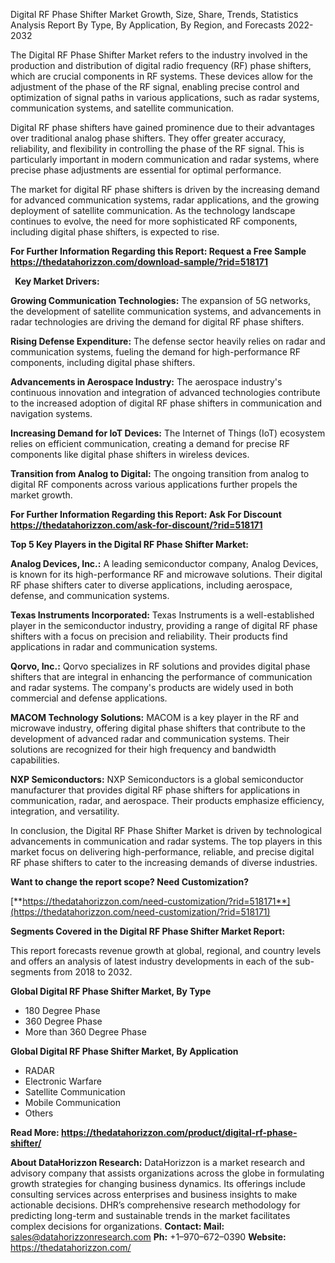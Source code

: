 ﻿Digital RF Phase Shifter Market Growth, Size, Share, Trends, Statistics Analysis Report By Type, By Application, By Region, and Forecasts 2022-2032

The Digital RF Phase Shifter Market refers to the industry involved in the production and distribution of digital radio frequency (RF) phase shifters, which are crucial components in RF systems. These devices allow for the adjustment of the phase of the RF signal, enabling precise control and optimization of signal paths in various applications, such as radar systems, communication systems, and satellite communication.

Digital RF phase shifters have gained prominence due to their advantages over traditional analog phase shifters. They offer greater accuracy, reliability, and flexibility in controlling the phase of the RF signal. This is particularly important in modern communication and radar systems, where precise phase adjustments are essential for optimal performance.

The market for digital RF phase shifters is driven by the increasing demand for advanced communication systems, radar applications, and the growing deployment of satellite communication. As the technology landscape continues to evolve, the need for more sophisticated RF components, including digital phase shifters, is expected to rise.

**For Further Information Regarding this Report: Request a Free Sample <https://thedatahorizzon.com/download-sample/?rid=518171>** 

` `**Key Market Drivers:**

**Growing Communication Technologies:** The expansion of 5G networks, the development of satellite communication systems, and advancements in radar technologies are driving the demand for digital RF phase shifters.

**Rising Defense Expenditure:** The defense sector heavily relies on radar and communication systems, fueling the demand for high-performance RF components, including digital phase shifters.

**Advancements in Aerospace Industry:** The aerospace industry's continuous innovation and integration of advanced technologies contribute to the increased adoption of digital RF phase shifters in communication and navigation systems.

**Increasing Demand for IoT Devices:** The Internet of Things (IoT) ecosystem relies on efficient communication, creating a demand for precise RF components like digital phase shifters in wireless devices.

**Transition from Analog to Digital:** The ongoing transition from analog to digital RF components across various applications further propels the market growth.

**For Further Information Regarding this Report: Ask For Discount <https://thedatahorizzon.com/ask-for-discount/?rid=518171>** 

**Top 5 Key Players in the Digital RF Phase Shifter Market:**

**Analog Devices, Inc.:** A leading semiconductor company, Analog Devices, is known for its high-performance RF and microwave solutions. Their digital RF phase shifters cater to diverse applications, including aerospace, defense, and communication systems.

**Texas Instruments Incorporated:** Texas Instruments is a well-established player in the semiconductor industry, providing a range of digital RF phase shifters with a focus on precision and reliability. Their products find applications in radar and communication systems.

**Qorvo, Inc.:** Qorvo specializes in RF solutions and provides digital phase shifters that are integral in enhancing the performance of communication and radar systems. The company's products are widely used in both commercial and defense applications.

**MACOM Technology Solutions:** MACOM is a key player in the RF and microwave industry, offering digital phase shifters that contribute to the development of advanced radar and communication systems. Their solutions are recognized for their high frequency and bandwidth capabilities.

**NXP Semiconductors:** NXP Semiconductors is a global semiconductor manufacturer that provides digital RF phase shifters for applications in communication, radar, and aerospace. Their products emphasize efficiency, integration, and versatility.

In conclusion, the Digital RF Phase Shifter Market is driven by technological advancements in communication and radar systems. The top players in this market focus on delivering high-performance, reliable, and precise digital RF phase shifters to cater to the increasing demands of diverse industries.

**Want to change the report scope? Need Customization?**

[**https://thedatahorizzon.com/need-customization/?rid=518171**](https://thedatahorizzon.com/need-customization/?rid=518171) 

**Segments Covered in the Digital RF Phase Shifter Market Report:**

This report forecasts revenue growth at global, regional, and country levels and offers an analysis of latest industry developments in each of the sub-segments from 2018 to 2032.

**Global Digital RF Phase Shifter Market, By Type**

- 180 Degree Phase
- 360 Degree Phase
- More than 360 Degree Phase

**Global Digital RF Phase Shifter Market, By Application**

- RADAR
- Electronic Warfare
- Satellite Communication
- Mobile Communication
- Others

**Read More: <https://thedatahorizzon.com/product/digital-rf-phase-shifter/>** 

**About DataHorizzon Research:**DataHorizzon is a market research and advisory company that assists organizations across the globe in formulating growth strategies for changing business dynamics. Its offerings include consulting services across enterprises and business insights to make actionable decisions. DHR’s comprehensive research methodology for predicting long-term and sustainable trends in the market facilitates complex decisions for organizations.**Contact:Mail:** <sales@datahorizzonresearch.com> **Ph:** +1–970–672–0390**Website:** <https://thedatahorizzon.com/> 

